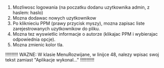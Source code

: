 1. Mozliwosc logowania (na poczatku dodanu uzytkownika admin, z haslem: haslo)
2. Mozna dodawac nowych uzytkownikow
3. Po kliknieciu PPM (prawy przycisk myszy), mozna zapisac liste zarejestrowanych uzytkownikow do pliku.
4. Mozna tez wyswietlic informacje o autorze (klikajac PPM i wybierajac odpowiednia opcje).
5. Mozna zmienic kolor tla.

!!!!!!!!!!
WAZNE: W klasie MenuRozwijane, w linijce 48, nalezy wpisac swoj tekst zamiast "Aplikacje wykonal..."
!!!!!!!!!!!